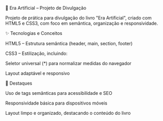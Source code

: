 📖 Era Artificial – Projeto de Divulgação

 

Projeto de prática para divulgação do livro "Era Artificial", criado com HTML5 e CSS3, com foco em semântica, organização e responsividade.

✨ Tecnologias e Conceitos

HTML5 – Estrutura semântica (header, main, section, footer)

CSS3 – Estilização, incluindo:

Seletor universal (*) para normalizar medidas do navegador

Layout adaptável e responsivo



🌟 Destaques

Uso de tags semânticas para acessibilidade e SEO

Responsividade básica para dispositivos móveis

Layout limpo e organizado, destacando o conteúdo do livro
